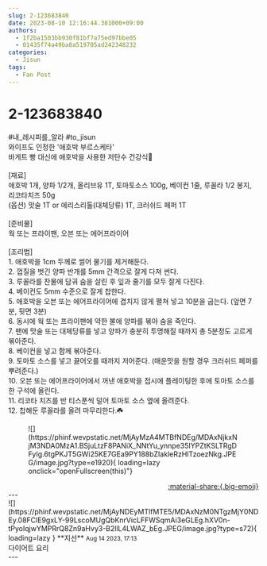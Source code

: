 ```yaml
---
slug: 2-123683840
date: 2023-08-10 12:16:44.381000+09:00
authors:
  - 1f2ba1503bb930f81bf7a75ed97bbe05
  - 01435f74a49ba8a519705ad242348232
categories:
  - Jisun
tags:
  - Fan Post
---
```


# 2-123683840

<div class="post-container" markdown="1">
<div class="content-container md-sidebar__scrollwrap" markdown="1">

\#내_레시피를_알라  \#to_jisun <br>와이프도 인정한 '애호박 부르스케타'<br>바게트 빵 대신에 애호박을 사용한 저탄수 건강식🌟<br><br>[재료]<br>애호박 1개, 양파 1/2개, 올리브유 1T, 토마토소스 100g, 베이컨 1줄, 루꼴라 1/2 봉지, 리코타치즈 50g<br>(옵션) 맛술 1T or 에리스리톨(대체당류) 1T, 크러쉬드 페퍼 1T<br><br>[준비물]<br>웍 또는 프라이팬, 오븐 또는 에어프라이어<br><br>[조리법]<br>1. 애호박을 1cm 두께로 썰어 물기를 제거해둔다.<br>2. 껍질을 벗긴 양파 반개를 5mm 간격으로 잘게 다져 썬다.<br>3. 루꼴라를 찬물에 담궈 숨을 살린 후 잎과 줄기를 모두 잘게 다진다.<br>4. 베이컨도 5mm 수준으로 잘게 찹한다.<br>5. 애호박을 오븐 또는 에어프라이어에 겹치지 않게 펼쳐 넣고 10분을 굽는다. (앞면 7분, 뒷면 3분)<br>6. 동시에 웍 또는 프라이팬에 약한 불에 양파를 볶아 숨을 죽인다.<br>7. 팬에 맛술 또는 대체당류를 넣고 양파가 충분히 투명해질 때까지 총 5분정도 고르게 볶아준다.<br>8. 베이컨을 넣고 함께 볶아준다.<br>9. 토마토 소스를 넣고 끓어오를 때까지 저어준다. (매운맛을 원할 경우 크러쉬드 페퍼를 뿌려준다.)<br>10. 오븐 또는 에어프라이어에서 꺼낸 애호박을 접시에 플레이팅한 후에 토마토 소스를 한 구석에 올린다.<br>11. 리코타 치즈를 반 티스푼씩 덜어 토마토 소스 옆에 올려준다.<br>12. 찹해둔 루꼴라를 올려 마무리한다.☘️
<figure markdown="1">
![](https://phinf.wevpstatic.net/MjAyMzA4MTBfNDEg/MDAxNjkxNjM3NDA0MzA1.BSjuLtzF8PANiX_NNtYu_ynnpe35IYPZtKSLTRgDFyIg.6tgPKJT5GWi25KE7GEa9PY188bZIakleRzHlTzoezNkg.JPEG/image.jpg?type=e1920){ loading=lazy onclick="openFullscreen(this)"}
</figure>


</div>
</div>

<div style="text-align: right;" markdown="1">
<a href="https://weverse.io/fromis9/fanpost/2-123683840" style="text-align: right;">:material-share:{.big-emoji}</a>
</div>
---

<div class="comments-container md-sidebar__scrollwrap" markdown="1">
<div class="comment" markdown="1">
<div class='id-container' markdown="1">
![](https://phinf.wevpstatic.net/MjAyNDEyMTlfMTE5/MDAxNzM0NTgzMjY0NDEy.08FClE9gxLY-99LscoMUgQbKnrVicLFFWSqmAi3eGLEg.hXV0n-tPyoIqjwYMPRrQ8Zn9aHvy3-B2llL4LWAZ_bEg.JPEG/image.jpg?type=s72){ loading=lazy }
**<span class="artist">지선</span>** <small>Aug 14 2023, 17:13</small><br>
</div>
<div class='comment-body' markdown="1">
다이어트 요리
</div>
</div>
</div>
---
